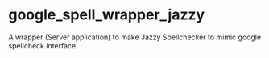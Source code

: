 google_spell_wrapper_jazzy
==========================

A wrapper (Server application) to make Jazzy Spellchecker to mimic google spellcheck interface.
